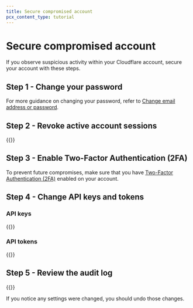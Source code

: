 ```yaml
---
title: Secure compromised account
pcx_content_type: tutorial
---
```


# Secure compromised account

If you observe suspicious activity within your Cloudflare account, secure your account with these steps.

## Step 1 - Change your password

For more guidance on changing your password, refer to [Change email address or password](/fundamentals/subscriptions-and-billing/change-password-or-email/).

## Step 2 - Revoke active account sessions

{{<render file="_revoke-active-sessions.md">}}

## Step 3 - Enable Two-Factor Authentication (2FA)

To prevent future compromises, make sure that you have [Two-Factor Authentication (2FA)](/fundamentals/setup/account/account-security/2fa/) enabled on your account.

## Step 4 - Change API keys and tokens

### API keys

{{<render file="_api-change-api-key.md">}}

### API tokens

{{<render file="_api-roll-token.md">}}

## Step 5 - Review the audit log

{{<render file="_view-audit-log.md">}}

If you notice any settings were changed, you should undo those changes.
